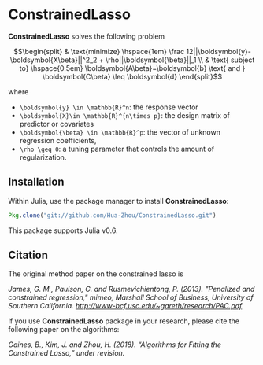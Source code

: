 # ConstrainedLasso

**ConstrainedLasso** solves the following problem

```math
\begin{split}
& \text{minimize} \hspace{1em} \frac 12||\boldsymbol{y}-\boldsymbol{X\beta}||^2_2 + \rho||\boldsymbol{\beta}||_1 \\
& \text{ subject to} \hspace{0.5em} \boldsymbol{A\beta}=\boldsymbol{b} \text{ and } \boldsymbol{C\beta} \leq \boldsymbol{d}
\end{split}
```
where
 
* ``\boldsymbol{y} \in \mathbb{R}^n``: the response vector 
* ``\boldsymbol{X}\in \mathbb{R}^{n\times p}``: the design matrix of predictor or covariates
* ``\boldsymbol{\beta} \in \mathbb{R}^p``: the vector of unknown regression coefficients, 
* ``\rho \geq 0``: a tuning parameter that controls the amount of regularization. 


## Installation

Within Julia, use the package manager to install **ConstrainedLasso**:

```julia
Pkg.clone("git://github.com/Hua-Zhou/ConstrainedLasso.git")
```

This package supports Julia v0.6.

## Citation

The original method paper on the constrained lasso is

*James, G. M., Paulson, C. and Rusmevichientong, P. (2013). "Penalized and constrained regression," mimeo, Marshall School of Business, University of Southern California. <http://www-bcf.usc.edu/~gareth/research/PAC.pdf>*

If you use **ConstrainedLasso** package in your research, please cite the following paper on the algorithms:

*Gaines, B., Kim, J. and Zhou, H. (2018). “Algorithms for Fitting the Constrained Lasso,” under revision.*